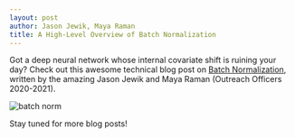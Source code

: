```yaml
---
layout: post
author: Jason Jewik, Maya Raman
title: A High-Level Overview of Batch Normalization
---
```


Got a deep neural network whose internal covariate shift is ruining your day? Check out this awesome technical blog post on [Batch Normalization](https://medium.com/@jasonjewik/8d550cead20b), written by the amazing Jason Jewik and Maya Raman (Outreach Officers 2020-2021). 

![batch norm](https://miro.medium.com/max/1400/0*rqbZro72i61rQJNA)

Stay tuned for more blog posts! 


